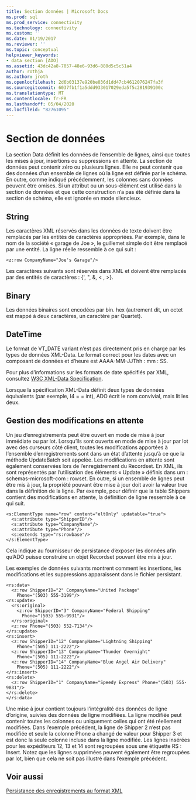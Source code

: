 ```yaml
---
title: Section données | Microsoft Docs
ms.prod: sql
ms.prod_service: connectivity
ms.technology: connectivity
ms.custom: ''
ms.date: 01/19/2017
ms.reviewer: ''
ms.topic: conceptual
helpviewer_keywords:
- data section [ADO]
ms.assetid: 43dc42a8-7057-48e6-93d6-880d5c5c51a4
author: rothja
ms.author: jroth
ms.openlocfilehash: 2d6b03137e920be036d1dd47cb4612076247fa3f
ms.sourcegitcommit: 6037fb1f1a5ddd933017029eda5f5c281939100c
ms.translationtype: MT
ms.contentlocale: fr-FR
ms.lasthandoff: 05/04/2020
ms.locfileid: "82761095"
---
```

# <a name="data-section"></a>Section de données
La section Data définit les données de l’ensemble de lignes, ainsi que toutes les mises à jour, insertions ou suppressions en attente. La section de données peut contenir zéro ou plusieurs lignes. Elle ne peut contenir que des données d’un ensemble de lignes où la ligne est définie par le schéma. En outre, comme indiqué précédemment, les colonnes sans données peuvent être omises. Si un attribut ou un sous-élément est utilisé dans la section de données et que cette construction n’a pas été définie dans la section de schéma, elle est ignorée en mode silencieux.  
  
## <a name="string"></a>String  
 Les caractères XML réservés dans les données de texte doivent être remplacés par les entités de caractères appropriées. Par exemple, dans le nom de la société « garage de Joe », le guillemet simple doit être remplacé par une entité. La ligne réelle ressemble à ce qui suit :  
  
```  
<z:row CompanyName="Joe's Garage"/>  
```  
  
 Les caractères suivants sont réservés dans XML et doivent être remplacés par des entités de caractères : {', ", &, \< , >}.  
  
## <a name="binary"></a>Binary  
 Les données binaires sont encodées par bin. hex (autrement dit, un octet est mappé à deux caractères, un caractère par Quartet).  
  
## <a name="datetime"></a>DateTime  
 Le format de VT_DATE variant n’est pas directement pris en charge par les types de données XML-Data. Le format correct pour les dates avec un composant de données et d’heure est AAAA-MM-JJThh : mm : SS.  
  
 Pour plus d’informations sur les formats de date spécifiés par XML, consultez [W3C XML-Data Specification](https://go.microsoft.com/fwlink/?LinkId=5692).  
  
 Lorsque la spécification XML-Data définit deux types de données équivalents (par exemple, I4 = = int), ADO écrit le nom convivial, mais lit les deux.  
  
## <a name="managing-pending-changes"></a>Gestion des modifications en attente  
 Un jeu d’enregistrements peut être ouvert en mode de mise à jour immédiate ou par lot. Lorsqu’ils sont ouverts en mode de mise à jour par lot avec des curseurs côté client, toutes les modifications apportées à l’ensemble d’enregistrements sont dans un état d’attente jusqu’à ce que la méthode UpdateBatch soit appelée. Les modifications en attente sont également conservées lors de l’enregistrement du Recordset. En XML, ils sont représentés par l’utilisation des éléments « Update » définis dans urn : schemas-microsoft-com : rowset. En outre, si un ensemble de lignes peut être mis à jour, la propriété pouvant être mise à jour doit avoir la valeur true dans la définition de la ligne. Par exemple, pour définir que la table Shippers contient des modifications en attente, la définition de ligne ressemble à ce qui suit.  
  
```  
<s:ElementType name="row" content="eltOnly" updatable="true">  
  <s:attribute type="ShipperID"/>  
  <s:attribute type="CompanyName"/>  
  <s:attribute type="Phone"/>  
  <s:extends type="rs:rowbase"/>  
</s:ElementType>  
```  
  
 Cela indique au fournisseur de persistance d’exposer les données afin qu’ADO puisse construire un objet Recordset pouvant être mis à jour.  
  
 Les exemples de données suivants montrent comment les insertions, les modifications et les suppressions apparaissent dans le fichier persistant.  
  
```  
<rs:data>  
  <z:row ShipperID="2" CompanyName="United Package"   
    Phone="(503) 555-3199"/>  
<rs:update>  
  <rs:original>  
    <z:row ShipperID="3" CompanyName="Federal Shipping"   
      Phone="(503) 555-9931"/>  
  </rs:original>  
  <z:row Phone="(503) 552-7134"/>  
</rs:update>  
<rs:insert>  
  <z:row ShipperID="12" CompanyName="Lightning Shipping"   
    Phone="(505) 111-2222"/>  
  <z:row ShipperID="13" CompanyName="Thunder Overnight"   
    Phone="(505) 111-2222"/>  
  <z:row ShipperID="14" CompanyName="Blue Angel Air Delivery"   
    Phone="(505) 111-2222"/>  
</rs:insert>  
<rs:delete>  
  <z:row ShipperID="1" CompanyName="Speedy Express" Phone="(503) 555-9831"/>  
</rs:delete>  
</rs:data>  
```  
  
 Une mise à jour contient toujours l’intégralité des données de ligne d’origine, suivies des données de ligne modifiées. La ligne modifiée peut contenir toutes les colonnes ou uniquement celles qui ont été réellement modifiées. Dans l’exemple précédent, la ligne de Shipper 2 n’est pas modifiée et seule la colonne Phone a changé de valeur pour Shipper 3 et est donc la seule colonne incluse dans la ligne modifiée. Les lignes insérées pour les expéditeurs 12, 13 et 14 sont regroupées sous une étiquette RS : Insert. Notez que les lignes supprimées peuvent également être regroupées par lot, bien que cela ne soit pas illustré dans l’exemple précédent.  
  
## <a name="see-also"></a>Voir aussi  
 [Persistance des enregistrements au format XML](../../../ado/guide/data/persisting-records-in-xml-format.md)
